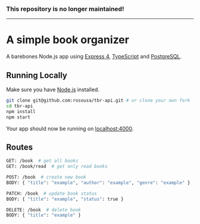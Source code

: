 ### This repository is no longer maintained!

---

# A simple book organizer

A barebones Node.js app using [Express 4](http://expressjs.com/), [TypeScript](https://www.typescriptlang.org/) and [PostgreSQL](https://www.postgresql.org/).

## Running Locally

Make sure you have [Node.js](http://nodejs.org/) installed.

```sh
git clone git@github.com:rosousa/tbr-api.git # or clone your own fork
cd tbr-api
npm install
npm start
```

Your app should now be running on [localhost:4000](http://localhost:4000/status/).

## Routes

```sh
GET: /book  # get all books
GET: /book/read  # get only read books

POST: /book  # create new book
BODY: { "title": "example", "author": "example", "genre": "example" }

PATCH: /book  # update book status
BODY: { "title": "example", "status": true }

DELETE: /book  # delete book
BODY: { "title": "example" }
```
